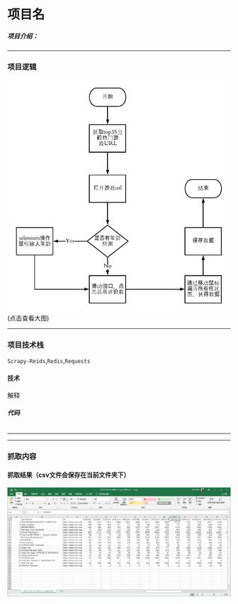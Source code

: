 
# 项目名

##### 项目介绍：


**** 
### 项目逻辑
![淘宝抓取逻辑](./imgs/流程图.png)
(点击查看大图)


**** 
### 项目技术栈
`Scrapy-Reids`,`Redis`,`Requests`



#### 技术

解释

##### 代码
```python

```
**** 


****  
### 抓取内容


#### 抓取结果（csv文件会保存在当前文件夹下）
![运行截图](./imgs/抓取结果.png)



